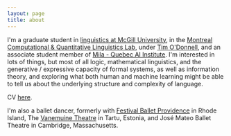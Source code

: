 ```yaml
---
layout: page
title: about
---
```


I'm a graduate student in [linguistics at McGill University](https://mcgill.ca/linguistics/), in the [Montreal Computational & Quantitative Linguistics Lab](https://mcqll.org/), under [Tim O'Donnell](http://people.linguistics.mcgill.ca/~timothy.odonnell/), and an associate student member of [Mila - Quebec AI Institute](https://mila.quebec/).  I'm interested in lots of things, but most of all logic, mathematical linguistics, and the generative / expressive capacity of formal systems, as well as information theory, and exploring what both human and machine learning might be able to tell us about the underlying structure and complexity of language.

CV [here](/assets/jlh-academic_cv.pdf).

I'm also a ballet dancer, formerly with [Festival Ballet Providence](http://www.festivalballetprovidence.org) in Rhode Island, The [Vanemuine Theatre](https://www.vanemuine.ee/people/jacob-hoover/?lang=en) in Tartu, Estonia, and José Mateo Ballet Theatre in Cambridge, Massachusetts.
